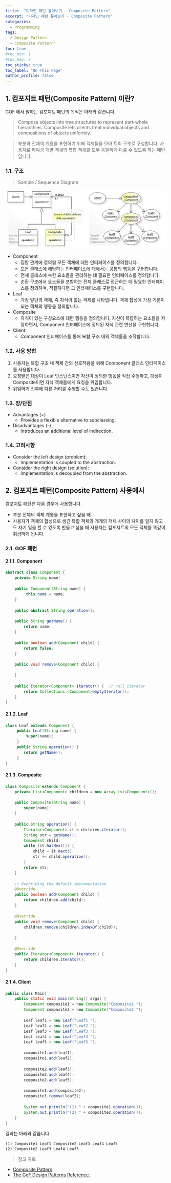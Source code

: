 ```yaml
---
title:  "디자인 패턴 톺아보기 - Composite Pattern"
excerpt: "디자인 패턴 톺아보기 - Composite Pattern"
categories:
  - Programming
tags:
  - Design Pattern
  - Composite Pattern"
toc: true
#toc_min: 1
#toc_max: 3
toc_sticky: true
toc_label: "On This Page"
author_profile: false
---
```


## 1. 컴포지트 패턴(Composite Pattern) 이란?

GOF 에서 말하는 컴포지트 패턴의 목적은 아래와 같습니다.

> Compose objects into tree structures to represent part-whole hierarchies. Composite lets clients treat individual objects and compositions of objects uniformly.

> 부분과 전체의 계층을 표현하기 위해 객체들을 모아 트리 구조로 구성합니다. 사용자로 하여금 개별 객체와 복합 객체를 모두 동일하게 다룰 수 있도록 하는 패턴입니다.

### 1.1. 구조

> Sample / Sequence Diagram

![image](/assets/images/design_pattern/composite_pattern.png)

* Component
    * 집합 관계에 정의될 모든 객체에 대한 인터페이스를 정의합니다. 
    * 모든 클래스에 해당하는 인터페이스에 대해서는 공통의 행동을 구현합니다. 
    * 전체 클래스에 속한 요소들을 관리하는 데 필요한 인터페이스를 정의합니다.
    * 순환 구조에서 요소들을 포함하는 전체 클래스로 접근하는 데 필요한 인터페이스를 정의하며, 적절하다면 그 인터페이스를 구현합니다.
* Leaf
    * 가장 말단의 객체, 즉 자식이 없는 객체를 나타냅니다. 객체 합성에 가장 기본이 되는 객체의 행동을 정의합니다.
* Composite
    * 자식이 있는 구성요소에 대한 행동을 정의합니다. 자신이 복합하는 요소들을 저장하면서, Component 인터페이스에 정의된 자식 관련 연산을 구현합니다.
* Client
    * Component 인터페이스를 통해 복합 구조 내의 객체들을 조작합니다. 

### 1.2. 사용 방법

1. 사용자는 복합 구조 내 객체 간의 상호작용을 위해 Component 클래스 인터페이스를 사용합니다.
2. 요청받은 대상이 Leaf 인스턴스이면 자신이 정의한 행동을 직접 수행하고, 대상이 Composite이면 자식 객체들에게 요청을 위임합니다.
3. 위임하기 전후에 다른 처리를 수행할 수도 있습니다.

### 1.3. 장/단점

* Advantages (+)
    * Provides a flexible alternative to subclassing.
* Disadvantages (–)
    * Introduces an additional level of indirection.

### 1.4. 고려사항

* Consider the left design (problem):
    * Implementation is coupled to the abstraction.
* Consider the right design (solution):
    * Implementation is decoupled from the abstraction.

## 2. 컴포지트 패턴(Composite Pattern) 사용예시

컴포지트 패턴은 다음 경우에 사용합니다.

* 부분 전체의 객체 계통을 표현하고 싶을 때
* 사용자가 객체의 합성으로 생긴 복합 객체와 개개의 객체 사이의 차이를 알지 않고도 자기 일을 할 수 있도록 만들고 싶을 때 사용자는 컴포지트의 모든 객체를 똑같이 취급하게 됩니다. 

### 2.1. GOF 패턴

#### 2.1.1. Component

```java
abstract class Component {
	private String name;
	
	public Component(String name) { 
		 this.name = name;
	} 
	
	public abstract String operation();
	
	public String getName() { 
		return name;
	} 
	
	public boolean add(Component child) { 
		return false;
	}
	
	public void remove(Component child) {
		
	}
	
	public Iterator<Component> iterator() {  // null iterator
		return Collections.<Component>emptyIterator();
	} 
}
```

#### 2.1.2. Leaf

```java
class Leaf extends Component { 
	 public Leaf(String name) { 
		 super(name);
	 } 
	 public String operation() { 
	 	return getName();
	 }
} 
```

#### 2.1.3. Composite

```java
class Composite extends Component { 
	private List<Component> children = new ArrayList<Component>();
	
	public Composite(String name) { 
		super(name);
	} 
	
	public String operation() { 
		Iterator<Component> it = children.iterator();
		String str = getName();
		Component child;
		while (it.hasNext()) { 
			child = it.next();
			str += child.operation();
		} 
		return str;
	} 
	
	// Overriding the default implementation.
	@Override
	public boolean add(Component child) { 
		return children.add(child);
	} 
	
	@Override
	public void remove(Component child) { 
		children.remove(children.indexOf(child));
		
	} 
	
	@Override
	public Iterator<Component> iterator() { 
		return children.iterator();
	} 
} 
```

#### 2.1.4. Client

```java
public class Main{
	public static void main(String[] args) {
		Component composite1 = new Composite("Composite1 ");
		Component composite2 = new Composite("Composite2 ");
		
		Leaf leaf1 = new Leaf("Leaf1 ");
		Leaf leaf2 = new Leaf("Leaf2 ");
		Leaf leaf3 = new Leaf("Leaf3 ");
		Leaf leaf4 = new Leaf("Leaf4 ");
		Leaf leaf5 = new Leaf("Leaf5 ");
		
		composite1.add(leaf1);
		composite1.add(leaf2);
		
		composite2.add(leaf3);
		composite2.add(leaf4);
		composite2.add(leaf5);
		
		composite1.add(composite2);
		composite1.remove(leaf2);
		
		System.out.println("(1) " + composite1.operation()); 
		System.out.println("(2) " + composite2.operation()); 
	}
}
```

결과는 아래와 같습니다.

```
(1) Composite1 Leaf1 Composite2 Leaf3 Leaf4 Leaf5 
(2) Composite2 Leaf3 Leaf4 Leaf5 
```

> 참고 자료

* [Composite Pattern](https://en.wikipedia.org/wiki/Composite_pattern)
* [The GoF Design Patterns Reference.](http://w3sdesign.com/index0100.php)

